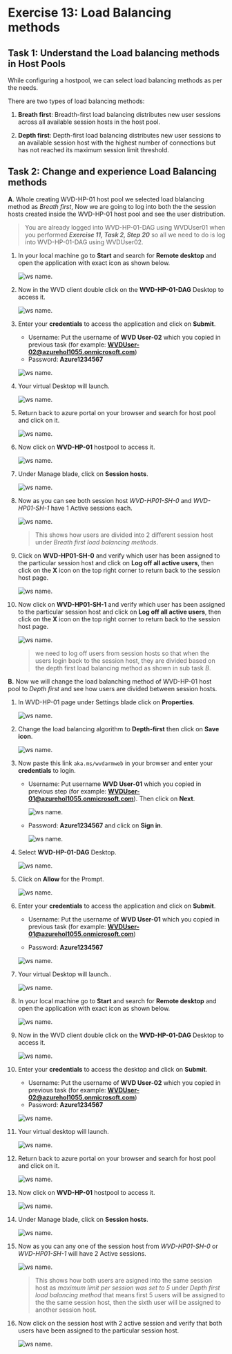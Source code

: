 # **Exercise 13: Load Balancing methods**


## **Task 1: Understand the Load balancing methods in Host Pools**


While configuring  a hostpool, we can select load balancing methods as per the needs.

There are two types of load balancing methods:

1. **Breath first**: Breadth-first load balancing distributes new user sessions across all available session hosts in the host pool. 

2. **Depth first**:  Depth-first load balancing distributes new user sessions to an available session host with the highest number of connections but has not reached its maximum session limit threshold.


## **Task 2: Change and experience Load Balancing methods**


**A**. Whole creating WVD-HP-01 host pool we selected load blalancing method as *Breath first*, Now we are going to log into both the the session hosts created inside the WVD-HP-01 host pool and see the user distribution.


> You are already logged into WVD-HP-01-DAG using WVDUser01 when you performed ***Exercise 11, Task 2, Step 20*** so all we need to do is log into WVD-HP-01-DAG using WVDUser02.

1. In your local machine go to **Start** and search for **Remote desktop** and open the application with exact icon as shown below.

   ![ws name.](media/137.png)
   

2. Now in the WVD client double click on the **WVD-HP-01-DAG** Desktop to access it. 

   ![ws name.](media/a53.png)

3. Enter your **credentials** to access the application and click on **Submit**.

   - Username: Put the username of **WVD User-02** which you copied in previous task (for example: **WVDUser-02@azurehol1055.onmicrosoft.com**)
   - Password: **Azure1234567**
   
   ![ws name.](media/a52.png)
   

4. Your virtual Desktop will launch. 

   ![ws name.](media/a54.png) 


5. Return back to azure portal on your browser and search for host pool and click on it.

   ![ws name.](media/.png)
   
   
6. Now click on **WVD-HP-01** hostpool to access it.

   ![ws name.](media/.png)
   
   
7. Under Manage blade, click on **Session hosts**.

   ![ws name.](media/.png)
   
   
8. Now as you can see both session host *WVD-HP01-SH-0* and *WVD-HP01-SH-1* have 1 Active sessions each.

   ![ws name.](media/.png)
   
   > This shows how users are divided into 2 different session host under *Breath first load balancing methods*.
   
9. Click on **WVD-HP01-SH-0** and verify which user has been assigned to the particular session host and click on **Log off all active users**, then click on the **X** icon on the top right corner to return back to the session host page.

   ![ws name.](media/.png)
   
10. Now click on **WVD-HP01-SH-1** and verify which user has been assigned to the particular session host and click on **Log off all active users**, then click on the **X** icon on the top right corner to return back to the session host page.

    ![ws name.](media/.png)
    
    > we need to log off users from session hosts so  that when the users login back to the session host, they are divided based on the depth first load balancing method as shown in sub task *B*.
   
**B.** Now we will change the load balanching method of WVD-HP-01 host pool to *Depth first* and see how users are divided between session hosts.


1. In WVD-HP-01 page under Settings blade click on **Properties**.

   ![ws name.](media/.png)
   
   
2. Change the load balancing algorithm to **Depth-first** then click on **Save icon**.

   ![ws name.](media/.png)
   
3. Now paste this link ```aka.ms/wvdarmweb``` in your browser and enter your **credentials** to login. 

   - Username: Put username **WVD User-01** which you copied in previous step (for example: **WVDUser-01@azurehol1055.onmicrosoft.com**). Then click on **Next**.
   
      ![ws name.](media/wvd42.png)

   - Password: **Azure1234567** and click on **Sign in**.

      ![ws name.](media/wvd43.png)
      
      
4. Select **WVD-HP-01-DAG** Desktop.

   ![ws name.](media/wvd53.png)

5. Click on **Allow** for the Prompt.

   ![ws name.](media/133.png)


6. Enter your **credentials** to access the application and click on **Submit**.

   - Username: Put the username of **WVD User-01** which you copied in previous task (for example: **WVDUser-01@azurehol1055.onmicrosoft.com**)
   
   - Password: **Azure1234567**
   
   ![ws name.](media/a47.png)


7. Your virtual Desktop will launch.. 

   ![ws name.](media/wvd39.png)
   
   
8. In your local machine go to **Start** and search for **Remote desktop** and open the application with exact icon as shown below.

   ![ws name.](media/137.png)
   

2. Now in the WVD client double click on the **WVD-HP-01-DAG** Desktop to access it. 

   ![ws name.](media/a53.png)

3. Enter your **credentials** to access the desktop and click on **Submit**.

   - Username: Put the username of **WVD User-02** which you copied in previous task (for example: **WVDUser-02@azurehol1055.onmicrosoft.com**)
   - Password: **Azure1234567**
   
   ![ws name.](media/a52.png)
   

4. Your virtual desktop will launch. 

   ![ws name.](media/a54.png) 


5. Return back to azure portal on your browser and search for host pool and click on it.

   ![ws name.](media/.png)
   
   
6. Now click on **WVD-HP-01** hostpool to access it.

   ![ws name.](media/.png)
   
   
7. Under Manage blade, click on **Session hosts**.

   ![ws name.](media/.png)
   
   
8. Now as you can any one of the session host from  *WVD-HP01-SH-0* or *WVD-HP01-SH-1* will have 2 Active sessions.

   ![ws name.](media/.png)
   
   > This shows how both users are asigned into the same session host as *maximum limit per session was set to 5* under *Depth first load balancing method*
 that means first 5 users will be assigned to the the same session host, then the sixth user will be assigned to another session host.
 
   
10. Now click on the session host with 2 active session and verify that both users have been assigned to the particular session host. 

    ![ws name.](media/.png)
